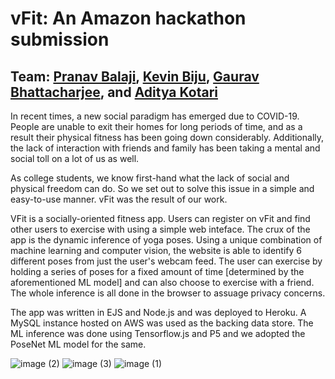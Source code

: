 # vFit: An Amazon hackathon submission

## Team: [Pranav Balaji](https://github.com/greenfish8090), [Kevin Biju](https://github.com/heavycrystal), [Gaurav Bhattacharjee](https://github.com/guilefoylegaurav), and [Aditya Kotari](https://github.com/AdityaKotari)

In recent times, a new social paradigm has emerged due to COVID-19. People are unable to exit their homes for long periods of time, and as a result their physical fitness has been going down considerably. 
Additionally, the lack of interaction with friends and family has been taking a mental and social toll on a lot of us as well.

As college students, we know first-hand what the lack of social and physical freedom can do. So we set out to solve this issue in a simple and easy-to-use manner. vFit was the result of our work.

VFit is a socially-oriented fitness app. Users can register on vFit and find other users to exercise with using a simple web inteface. The crux of the app is the dynamic inference of yoga poses. Using a unique combination of machine learning and computer vision, the website is able to identify 6 different poses from just the user's webcam feed. The user can exercise by holding a series of poses for a fixed amount of time [determined by the aforementioned ML model] and can also choose to exercise with a friend. The whole inference is all done in the browser to assuage privacy concerns.

The app was written in EJS and Node.js and was deployed to Heroku. A MySQL instance hosted on AWS was used as the backing data store. The ML inference was done using Tensorflow.js and P5 and we adopted the PoseNet ML model for the same.

![image (2)](https://user-images.githubusercontent.com/39759092/120115568-e91fc180-c1a1-11eb-9e7b-eba0cf9be264.png)
![image (3)](https://user-images.githubusercontent.com/39759092/120115569-eb821b80-c1a1-11eb-975b-90a7be53c2e9.png)
![image (1)](https://user-images.githubusercontent.com/39759092/120115574-ed4bdf00-c1a1-11eb-85f8-38b6582690d5.png)

